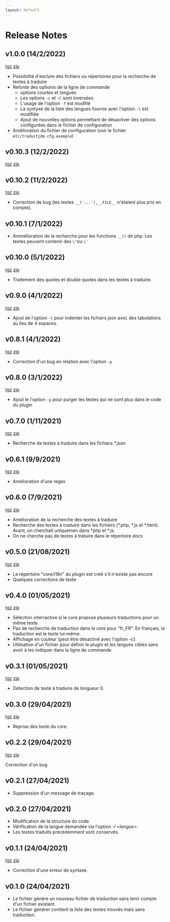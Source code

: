 ```yaml
---
layout: default
---
```

# Release Notes

## v1.0.0 (14/2/2022)
[tgz](https://github.com/ktn001/traduitjdm/archive/refs/tags/v1.0.0.tar.gz) [zip](https://github.com/ktn001/traduitjdm/archive/refs/tags/v1.0.0.zip)
- Possibilité d'exclure des fichiers ou répertoires pour la recherche de textes à traduire
- Refonte des optionis de la ligne de commande
    - options courtes et longues
    - Les options `-c` et `-C` sont inversées
    - L'usage de l'option `-f` est modifié
    - La syntyxe de la liste des langues fournie avec l'option `-l` est modifiée
    - Ajout de nouvelles options permettant de désactiver des options configurées dans le fichier de configuration
- Amélioration du fichier de configuration (voir le fichier `etc/traduitjdm.cfg.exemple`)


## v0.10.3 (12/2/2022)
[tgz](https://github.com/ktn001/traduitjdm/archive/refs/tags/v0.10.3.tar.gz) [zip](https://github.com/ktn001/traduitjdm/archive/refs/tags/v0.10.3.zip)

## v0.10.2 (11/2/2022)
[tgz](https://github.com/ktn001/traduitjdm/archive/refs/tags/v0.10.2.tar.gz) [zip](https://github.com/ktn001/traduitjdm/archive/refs/tags/v0.10.2.zip)

- Correction de bug (les textes `__('...'),__FILE__` n'étaient plus pris en compte).

## v0.10.1 (7/1/2022)

- Ammélioration de la recherche pour les functions `__()` de php: Les textes peuvent contenir des `\"`ou `\'`

## v0.10.0 (5/1/2022)
[tgz](https://github.com/ktn001/traduitjdm/archive/refs/tags/v0.10.0.tar.gz) [zip](https://github.com/ktn001/traduitjdm/archive/refs/tags/v0.10.0.zip)

- Traitement des quotes et double quotes dans les textes à traduire.

## v0.9.0 (4/1/2022)
[tgz](https://github.com/ktn001/traduitjdm/archive/refs/tags/v0.9.0.tar.gz) [zip](https://github.com/ktn001/traduitjdm/archive/refs/tags/v0.9.0.zip)

- Ajout de l'option `-t` pour indenter les fichiers json avec des tabulations au lieu de 4 espaces.

## v0.8.1 (4/1/2022)
[tgz](https://github.com/ktn001/traduitjdm/archive/refs/tags/v0.8.1.tar.gz) [zip](https://github.com/ktn001/traduitjdm/archive/refs/tags/v0.8.1.zip)

- Correction d'un bug en relation avec l'option `-p`

## v0.8.0 (3/1/2022)
[tgz](https://github.com/ktn001/traduitjdm/archive/refs/tags/v0.8.0.tar.gz) [zip](https://github.com/ktn001/traduitjdm/archive/refs/tags/v0.8.0.zip)

- Ajout le l'option `-p` pour purger les textes qui ne sont plus dans le code du plugin

## v0.7.0 (1/11/2021)
[tgz](https://github.com/ktn001/traduitjdm/archive/refs/tags/v0.7.0.tar.gz) [zip](https://github.com/ktn001/traduitjdm/archive/refs/tags/v0.7.0.zip)

- Recherche de textes à traduire dans les fichiers *\*.json*

## v0.6.1 (9/9/2021)
[tgz](https://github.com/ktn001/traduitjdm/archive/refs/tags/v0.6.1.tar.gz) [zip](https://github.com/ktn001/traduitjdm/archive/refs/tags/v0.6.1.zip)

- Amélioration d'une regex

## v0.6.0 (7/9/2021)
[tgz](https://github.com/ktn001/traduitjdm/archive/refs/tags/v0.6.0.tar.gz) [zip](https://github.com/ktn001/traduitjdm/archive/refs/tags/v0.6.0.zip)

- Amélioration de la recherche des textes à traduire
- Recherche des textes à traduire dans les fichiers (\*.php, \*.js et \*.html). Avant, on cherchait uniquemen dans \*php et \*.js.
- On ne cherche pas de textes à tratuire dans le répertoire *docs*

## v0.5.0 (21/08/2021)
[tgz](https://github.com/ktn001/traduitjdm/archive/refs/tags/v0.5.0.tar.gz) [zip](https://github.com/ktn001/traduitjdm/archive/refs/tags/v0.5.0.zip)

- Le répertoire "core/i18n" du plugin est créé s'il n'existe pas encore
- Quelques corrections de texte

## v0.4.0 (01/05/2021)
[tgz](https://github.com/ktn001/traduitjdm/archive/refs/tags/v0.4.0.tar.gz) [zip](https://github.com/ktn001/traduitjdm/archive/refs/tags/v0.4.0.zip)

- Sélection interractive si le core propose plusieurs traductions pour un même texte.
- Pas de recherche de traduction dans le core pour "fr_FR". En français, la traduction est le texte lui-même.
- Affichage en couleur (peut être désactivé avec l'option -c).
- Utilisation d'un fichier pour définir le plugin et les langues cibles sans avoir à les indiquer dans la ligne de commande.

## v0.3.1 (01/05/2021)
[tgz](https://github.com/ktn001/traduitjdm/archive/refs/tags/v0.3.1.tar.gz) [zip](https://github.com/ktn001/traduitjdm/archive/refs/tags/v0.3.1.zip)

- Détection de texte à traduire de longueur 0.

## v0.3.0 (29/04/2021)
[tgz](https://github.com/ktn001/traduitjdm/archive/refs/tags/v0.3.0.tar.gz) [zip](https://github.com/ktn001/traduitjdm/archive/refs/tags/v0.3.0.zip)

- Reprise des texte du core.

## v0.2.2 (29/04/2021)
[tgz](https://github.com/ktn001/traduitjdm/archive/refs/tags/v0.2.2.tar.gz) [zip](https://github.com/ktn001/traduitjdm/archive/refs/tags/v0.2.2.zip)

Correction d'un bug

## v0.2.1 (27/04/2021)
- Suppression d'un message de traçage.

## v0.2.0 (27/04/2021)
- Modification de la structure du code.
- Vérification de la langue demandée via l'option *-l \<langue>*.
- Les textes traduits précédemment sont conservés.

## v0.1.1 (24/04/2021)
[tgz](https://github.com/ktn001/traduitjdm/archive/refs/tags/v0.1.1.tar.gz) [zip](https://github.com/ktn001/traduitjdm/archive/refs/tags/v0.1.1.zip)

- Correction d'une erreur de syntaxe.

## v0.1.0 (24/04/2021)
- Le fichier génére un nouveau fichier de traduction sans tenir compte d'un fichier existant.
- Le fichier générer contient la liste des textes trouvés mais sans traduction.
